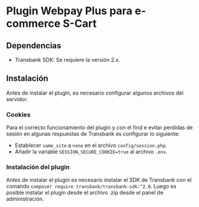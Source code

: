 # Plugin Webpay Plus para e-commerce S-Cart

## Dependencias

- Transbank SDK: Se requiere la versión 2.x.

## Instalación

Antes de instalar el plugin, es necesario configurar algunos archivos del servidor.

### Cookies

Para el correcto funcionamiento del plugin y con el find e evitar perdidas de sesión en algunas respuestas de Transbank es configurar lo siguiente:

- Establecer `same_site` a `none` en el archivo `config/session.php`.
- Añadir la variable `SESSION_SECURE_COOKIE=true` al archivo `.env`.

### Instalación del plugin

Antes de instalar el plugin es necesario instalar el SDK de Transbank con el comando `composer require transbank/transbank-sdk:^2.0`. Luego es posible instalar el plugin desde el archivo .zip desde el panel de administración.
